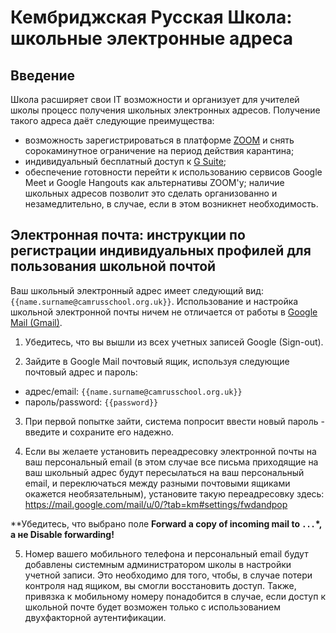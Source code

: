 # Кембриджская Русская Школа: школьные электронные адреса

## Введение
Школа расширяет свои IT возможности и организует для учителей школы процесс получения школьных электронных адресов. Получение такого адреса даёт следующие преимущества:

* возможность зарегистрироваться в платформе [ZOOM](https://zoom.us/) и снять сорокаминутное ограничение на период действия карантина;
* индивидуальный бесплатный доступ к [G Suite](https://gsuite.google.co.uk/intl/en_uk/);
* обеспечение готовности перейти к использованию сервисов Google Meet и Google Hangouts как альтернативы ZOOM'у; наличие школьных адресов позволит это сделать организованно и незамедлительно, в случае, если в этом возникнет необходимость.
 

## Электронная почта: инструкции по регистрации индивидуальных профилей для пользования школьной почтой
Ваш школьный электронный адрес имеет следующий вид: `{{name.surname@camrusschool.org.uk}}`. Использование и настройка школьной электронной почты ничем не отличается от работы в [Google Mail (Gmail)](https://www.gmail.com/).

1. Убедитесь, что вы вышли из всех учетных записей Google (Sign-out).

2. Зайдите в Google Mail почтовый ящик, используя следующие почтовый адрес и пароль: 
  * адрес/email: `{{name.surname@camrusschool.org.uk}}`
  * пароль/password: `{{password}}`

3. При первой попытке зайти, система попросит ввести новый пароль - введите и сохраните его надежно.

4. Если вы желаете установить переадресовку электронной почты на ваш персональный email (в этом случае все письма приходящие на ваш школьный адрес будут пересылаться на ваш персональный email, и переключаться между разными почтовыми ящиками окажется необязательным), установите такую переадресовку здесь: https://mail.google.com/mail/u/0/?tab=km#settings/fwdandpop

**Убедитесь, что выбрано поле **Forward a copy of incoming mail to `...`*, а не Disable forwarding!**

5. Номер вашего мобильного телефона и персональный email будут добавлены системным администратором школы в настройки учетной записи. Это необходимо для тoго, чтобы, в случае потери контроля над ящиком, вы смогли восстановить доступ. Также, привязка к мобильному номеру понадобится в случае, если доступ к школьной почте будет возможен только с использованием двухфакторной аутентификации.